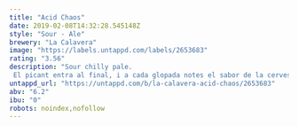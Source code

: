```yaml
---
title: "Acid Chaos"
date: 2019-02-08T14:32:28.545148Z
style: "Sour - Ale"
brewery: "La Calavera"
image: "https://labels.untappd.com/labels/2653683"
rating: "3.56"
description: "Sour chilly pale. El picant entra al final, i a cada glopada notes el sabor de la cervesa. "
untappd_url: "https://untappd.com/b/la-calavera-acid-chaos/2653683"
abv: "6.2"
ibu: "0"
robots: noindex,nofollow
---
```

